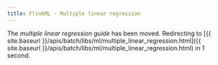 ```yaml
---
title: FlinkML - Multiple linear regression
---
```

<!--
Licensed to the Apache Software Foundation (ASF) under one
or more contributor license agreements.  See the NOTICE file
distributed with this work for additional information
regarding copyright ownership.  The ASF licenses this file
to you under the Apache License, Version 2.0 (the
"License"); you may not use this file except in compliance
with the License.  You may obtain a copy of the License at

  http://www.apache.org/licenses/LICENSE-2.0

Unless required by applicable law or agreed to in writing,
software distributed under the License is distributed on an
"AS IS" BASIS, WITHOUT WARRANTIES OR CONDITIONS OF ANY
KIND, either express or implied.  See the License for the
specific language governing permissions and limitations
under the License.
-->

<meta http-equiv="refresh" content="1; url={{ site.baseurl }}/apis/batch/libs/ml/multiple_linear_regression.html" />

The *multiple linear regression guide* has been moved. Redirecting to [{{ site.baseurl }}/apis/batch/libs/ml/multiple_linear_regression.html]({{ site.baseurl }}/apis/batch/libs/ml/multiple_linear_regression.html) in 1 second.